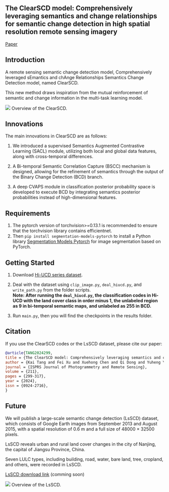 ## The ClearSCD model: Comprehensively leveraging semantics and change relationships for semantic change detection in high spatial resolution remote sensing imagery
[Paper](https://www.sciencedirect.com/science/article/abs/pii/S0924271624001734?via%3Dihub)

## Introduction
A remote sensing semantic change detection model, Comprehensively leveraged sEmantics and chAnge Relationships Semantics Change Detection model, named ClearSCD.

This new method draws inspiration from the mutual reinforcement of semantic and change information in the multi-task learning model. 

![](figs/ClearSCD.png)
Overview of the ClearSCD.

## Innovations
The main innovations in ClearSCD are as follows:

1. We introduced a supervised Semantics Augmented Contrastive Learning (SACL) module, utilizing both local and global data features, along with cross-temporal differences. 

2. A Bi-temporal Semantic Correlation Capture (BSCC) mechanism is designed, allowing for the refinement of semantics through the output of the Binary Change Detection (BCD) branch.

3. A deep CVAPS module in classification posterior probability space is developed to execute BCD by integrating semantics posterior probabilities instead of high-dimensional features.

## Requirements
1. The pytorch version of torchvision>=0.13.1 is recommended to ensure that the torchvision library contains efficientnet.
2. Then `pip install segmentation-models-pytorch` to install a Python library [Segmentation Models Pytorch](https://github.com/qubvel-org/segmentation_models.pytorch) for image segmentation based on PyTorch.

## Getting Started
1. Download [Hi-UCD series dataset](https://github.com/Daisy-7/Hi-UCD-S).
   
2. Deal with the dataset using `clip_image.py`, `deal_hiucd.py`, and `write_path.py` from the folder scripts.<br>
   **Note: After running the `deal_hiucd.py`,  the classification codes in Hi-UCD with the land cover class in order minus 1, the unlabeled region as 9 in bi-temporal semantic maps, and unlabeled as 255 in BCD.**
   
3. Run `main.py`, then you will find the checkpoints in the results folder.

## Citation
If you use the ClearSCD codes or the LsSCD dataset, please cite our paper:
```bibtex
@article{TANG2024299,
title = {The ClearSCD model: Comprehensively leveraging semantics and change relationships for semantic change detection in high spatial resolution remote sensing imagery},
author = {Kai Tang and Fei Xu and Xuehong Chen and Qi Dong and Yuheng Yuan and Jin Chen},
journal = {ISPRS Journal of Photogrammetry and Remote Sensing},
volume = {211},
pages = {299-317},
year = {2024},
issn = {0924-2716},
}
```

## Future
We will publish a large-scale semantic change detection (LsSCD) dataset, which consists of Google Earth images from September 2013 and August 2015, with a spatial resolution of 0.6 m and a full size of 48000 × 32500 pixels.

LsSCD reveals urban and rural land cover changes in the city of Nanjing, the capital of Jiangsu Province, China. 

Seven LULC types, including building, road, water, bare land, tree, cropland, and others, were recorded in LsSCD.

[LsSCD download link](http://www.chen-lab.club/?page_id=11432) (comming soon)

![](figs/LsSCD.png)
Overview of the LsSCD.
